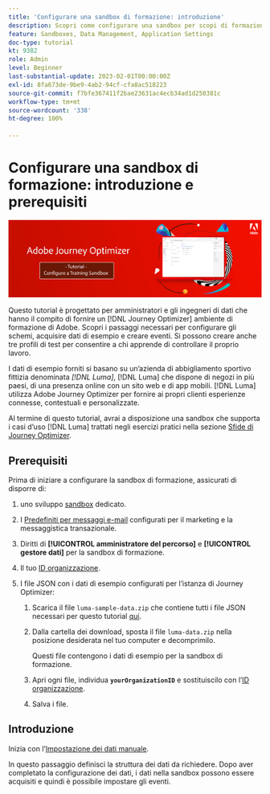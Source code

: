 ```yaml
---
title: 'Configurare una sandbox di formazione: introduzione'
description: Scopri come configurare una sandbox per scopi di formazione. Segui i passaggi necessari per configurare gli schemi, acquisire dati di esempio e creare eventi.
feature: Sandboxes, Data Management, Application Settings
doc-type: tutorial
kt: 9382
role: Admin
level: Beginner
last-substantial-update: 2023-02-01T00:00:00Z
exl-id: 8fa673de-9be9-4ab2-94cf-cfa8ac518223
source-git-commit: f7bfe367411f2bae23631ac4ecb34ad1d250381c
workflow-type: tm+mt
source-wordcount: '338'
ht-degree: 100%

---
```


# Configurare una sandbox di formazione: introduzione e prerequisiti

![Tutorial banner: configurare una sandbox di formazione](./assets/ajo-banner-configure-training-sandbox.png)

Questo tutorial è progettato per amministratori e gli ingegneri di dati che hanno il compito di fornire un [!DNL Journey Optimizer] ambiente di formazione di Adobe. Scopri i passaggi necessari per configurare gli schemi, acquisire dati di esempio e creare eventi. Si possono creare anche tre profili di test per consentire a chi apprende di controllare il proprio lavoro.

I dati di esempio forniti si basano su un’azienda di abbigliamento sportivo fittizia denominata _[!DNL Luma]_, [!DNL Luma] che dispone di negozi in più paesi, di una presenza online con un sito web e di app mobili. [!DNL Luma] utilizza Adobe Journey Optimizer per fornire ai propri clienti esperienze connesse, contestuali e personalizzate.

Al termine di questo tutorial, avrai a disposizione una sandbox che supporta i casi d’uso [!DNL Luma] trattati negli esercizi pratici nella sezione [Sfide di Journey Optimizer](/help/challenges/introduction-and-prerequisites.md).

## Prerequisiti

Prima di iniziare a configurare la sandbox di formazione, assicurati di disporre di:

1. uno sviluppo [sandbox](https://experienceleague.adobe.com/docs/journey-optimizer-learn/tutorials/access-control/create-and-manage-sandboxes.html?lang=it) dedicato.

1. I [Predefiniti per messaggi e-mail](https://experienceleague.adobe.com/docs/journey-optimizer-learn/tutorials/configuration/channel-configuration/set-up-email-channel.html?lang=it) configurati per il marketing e la messaggistica transazionale.

1. Diritti di **[!UICONTROL amministratore del percorso]** e **[!UICONTROL gestore dati]** per la sandbox di formazione.

1. Il tuo [ID organizzazione](https://experienceleague.adobe.com/docs/core-services/interface/administration/organizations.html?lang=it).

1. I file JSON con i dati di esempio configurati per l’istanza di Journey Optimizer:

   1. Scarica il file `luma-sample-data.zip` che contiene tutti i file JSON necessari per questo tutorial [qui](/help/tutorial-configure-a-training-sandbox/assets/luma-data/luma-sample-data.zip).

   1. Dalla cartella dei download, sposta il file `luma-data.zip` nella posizione desiderata nel tuo computer e decomprimilo.

      Questi file contengono i dati di esempio per la sandbox di formazione.

   1. Apri ogni file, individua **`yourOrganizationID`** e sostituiscilo con l’[ID organizzazione](https://experienceleague.adobe.com/docs/core-services/interface/administration/organizations.html?lang=it).

   1. Salva i file.

## Introduzione

Inizia con l’[Impostazione dei dati manuale](/help/tutorial-configure-a-training-sandbox/manual-data-set-up.md).

In questo passaggio definisci la struttura dei dati da richiedere. Dopo aver completato la configurazione dei dati, i dati nella sandbox possono essere acquisiti e quindi è possibile impostare gli eventi.

